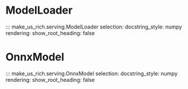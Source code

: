 # ModelLoader

::: make_us_rich.serving.ModelLoader
    selection:
        docstring_style: numpy
    rendering:
        show_root_heading: false

# OnnxModel

::: make_us_rich.serving.OnnxModel
    selection:
        docstring_style: numpy
    rendering:
        show_root_heading: false

